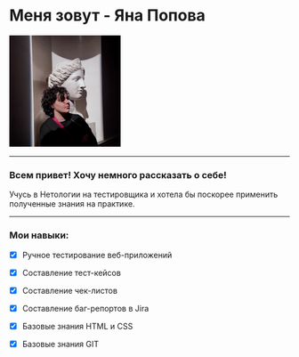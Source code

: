 # Меня зовут - Яна Попова #

<img src="photo_2023-01-11_15-02-45.jpg" alt="Яна Попова" width="200"/>

---

### Всем привет! Хочу немного рассказать о себе! ###

Учусь в Нетологии на тестировщика и хотела бы поскорее применить полученные знания на практике.

---

### Мои навыки: ###
- [x] Ручное тестирование веб-приложений
- [x] Составление тест-кейсов
- [x] Составление чек-листов
- [x] Составление баг-репортов в Jira
- [x] Базовые знания HTML и CSS
- [x] Базовые знания GIT  
  

